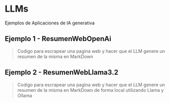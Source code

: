 # LLMs
Ejemplos de Aplicaciones de IA generativa

## Ejemplo 1 - ResumenWebOpenAi

>Codigo para escrapear una pagina web y hacer que el LLM genere un resumen de la misma en MarkDown


## Ejemplo 2 - ResumenWebLlama3.2

>Codigo para escrapear una pagina web y hacer que el LLM genere un resumen de la misma en MarkDown de forma local utilizando Llama y Ollama
